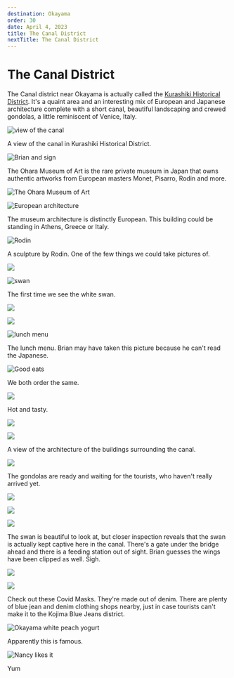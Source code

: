```yaml
---
destination: Okayama
order: 30
date: April 4, 2023
title: The Canal District
nextTitle: The Canal District
---
```


# The Canal District

The Canal district near Okayama is actually called the [Kurashiki Historical District](https://goo.gl/maps/aDKh8R18EzdBKcb67). It's a quaint area and an interesting mix of European and Japanese architecture complete with a short canal, beautiful landscaping and crewed gondolas, a little reminiscent of Venice, Italy.

![view of the canal](/assets/okayama/PXL_20230419_041742615.jpg)

A view of the canal in Kurashiki Historical District.

![Brian and sign](/assets/okayama/PXL_20230419_033542490.MP.jpg)

The Ohara Museum of Art is the rare private museum in Japan that owns authentic artworks from European masters Monet, Pisarro, Rodin and more.

![The Ohara Museum of Art](/assets/okayama/Ohara-Museum-of-Art.jpg)

![European architecture](/assets/okayama/PXL_20230419_014226500.jpg)

The museum architecture is distinctly European. This building could be standing in Athens, Greece or Italy.

![Rodin](/assets/okayama/PXL_20230419_014251680.MP.jpg)

A sculpture by Rodin. One of the few things we could take pictures of.

![](/assets/okayama/PXL_20230419_031633197.jpg)

![swan](/assets/okayama/PXL_20230419_033245831.jpg)

The first time we see the white swan.

![](/assets/okayama/PXL_20230419_033635090.jpg)

![](/assets/okayama/PXL_20230419_033946336.jpg)

![lunch menu](/assets/okayama/PXL_20230419_034049213.jpg)

The lunch menu. Brian may have taken this picture because he can't read the Japanese.

![Good eats](/assets/okayama/PXL_20230419_035055295.jpg)

We both order the same.

![](/assets/okayama/PXL_20230419_035123231.PORTRAIT.jpg)

Hot and tasty.

![](/assets/okayama/PXL_20230419_041800316.jpg)

![](/assets/okayama/PXL_20230419_042120590.jpg)

A view of the architecture of the buildings surrounding the canal.

![](/assets/okayama/PXL_20230419_042146011.jpg)

The gondolas are ready and waiting for the tourists, who haven't really arrived yet.

![](/assets/okayama/PXL_20230419_044032911.jpg)

![](/assets/okayama/PXL_20230419_052053186.jpg)

![](/assets/okayama/PXL_20230419_052404183.jpg)

The swan is beautiful to look at, but closer inspection reveals that the swan is actually kept captive here in the canal. There's a gate under the bridge ahead and there is a feeding station out of sight. Brian guesses the wings have been clipped as well. Sigh.

![](/assets/okayama/PXL_20230419_053527558.jpg)

![](/assets/okayama/PXL_20230419_054302440.jpg)

Check out these Covid Masks. They're made out of denim. There are plenty of blue jean and denim clothing shops nearby, just in case tourists can't make it to the Kojima Blue Jeans district.

![Okayama white peach yogurt](/assets/okayama/PXL_20230419_054741833.jpg)

Apparently this is famous.

![Nancy likes it](/assets/okayama/PXL_20230419_055139789.jpg)

Yum